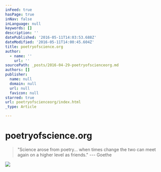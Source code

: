 ```yaml
---
inFeed: true
hasPage: true
inNav: false
inLanguage: null
keywords: []
description: ''
datePublished: '2016-05-11T14:03:53.688Z'
dateModified: '2016-05-11T14:00:45.604Z'
title: poetryofscience.org
author:
  - name: ''
    url: ''
sourcePath: _posts/2016-04-29-poetryofscienceorg.md
authors: []
publisher:
  name: null
  domain: null
  url: null
  favicon: null
starred: true
url: poetryofscienceorg/index.html
_type: Article

---
```

# poetryofscience.org

> "Science arose from poetry... when times change the two can meet again on a higher level as friends." --- Goethe

![](https://s3-us-west-2.amazonaws.com/the-grid-img/p/516b16b476a8189091f868bff5cb9932efeb2a2a.jpg)